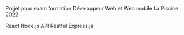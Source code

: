 Projet pour exam formation Développeur Web et Web mobile
La Piscine 2022

React
Node.js
API Restful Express.js
